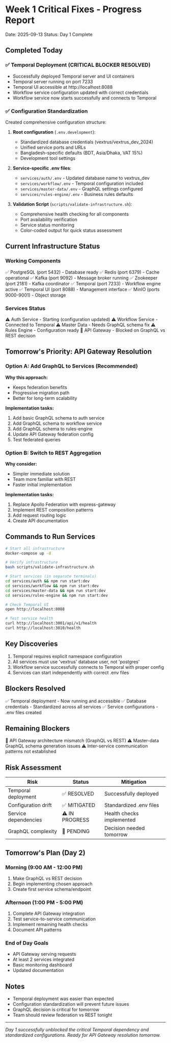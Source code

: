 # Week 1 Critical Fixes - Progress Report
Date: 2025-09-13
Status: Day 1 Complete

## Completed Today

### ✅ Temporal Deployment (CRITICAL BLOCKER RESOLVED)
- Successfully deployed Temporal server and UI containers
- Temporal server running on port 7233
- Temporal UI accessible at http://localhost:8088
- Workflow service configuration updated with correct credentials
- Workflow service now starts successfully and connects to Temporal

### ✅ Configuration Standardization
Created comprehensive configuration structure:
1. **Root configuration** (`.env.development`):
   - Standardized database credentials (vextrus/vextrus_dev_2024)
   - Unified service ports and URLs
   - Bangladesh-specific defaults (BDT, Asia/Dhaka, VAT 15%)
   - Development tool settings

2. **Service-specific .env files**:
   - `services/auth/.env` - Updated database name to vextrus_dev
   - `services/workflow/.env` - Temporal configuration included
   - `services/master-data/.env` - GraphQL settings configured
   - `services/rules-engine/.env` - Business rules defaults

3. **Validation Script** (`scripts/validate-infrastructure.sh`):
   - Comprehensive health checking for all components
   - Port availability verification
   - Service status monitoring
   - Color-coded output for quick status assessment

## Current Infrastructure Status

### Working Components
✅ PostgreSQL (port 5432) - Database ready
✅ Redis (port 6379) - Cache operational
✅ Kafka (port 9092) - Message broker running
✅ Zookeeper (port 2181) - Kafka coordinator
✅ Temporal (port 7233) - Workflow engine active
✅ Temporal UI (port 8088) - Management interface
✅ MinIO (ports 9000-9001) - Object storage

### Services Status
⚠️ Auth Service - Starting (configuration updated)
⚠️ Workflow Service - Connected to Temporal
⚠️ Master Data - Needs GraphQL schema fix
⚠️ Rules Engine - Configuration ready
🔴 API Gateway - Blocked on GraphQL vs REST decision

## Tomorrow's Priority: API Gateway Resolution

### Option A: Add GraphQL to Services (Recommended)
**Why this approach:**
- Keeps federation benefits
- Progressive migration path
- Better for long-term scalability

**Implementation tasks:**
1. Add basic GraphQL schema to auth service
2. Add GraphQL schema to workflow service
3. Add GraphQL schema to rules-engine
4. Update API Gateway federation config
5. Test federated queries

### Option B: Switch to REST Aggregation
**Why consider:**
- Simpler immediate solution
- Team more familiar with REST
- Faster initial implementation

**Implementation tasks:**
1. Replace Apollo Federation with express-gateway
2. Implement REST composition patterns
3. Add request routing logic
4. Create API documentation

## Commands to Run Services

```bash
# Start all infrastructure
docker-compose up -d

# Verify infrastructure
bash scripts/validate-infrastructure.sh

# Start services (in separate terminals)
cd services/auth && npm run start:dev
cd services/workflow && npm run start:dev
cd services/master-data && npm run start:dev
cd services/rules-engine && npm run start:dev

# Check Temporal UI
open http://localhost:8088

# Test service health
curl http://localhost:3001/api/v1/health
curl http://localhost:3010/health
```

## Key Discoveries
1. Temporal requires explicit namespace configuration
2. All services must use 'vextrus' database user, not 'postgres'
3. Workflow service successfully connects to Temporal with proper config
4. Services can start independently with correct .env files

## Blockers Resolved
✅ Temporal deployment - Now running and accessible
✅ Database credentials - Standardized across all services
✅ Service configurations - .env files created

## Remaining Blockers
🔴 API Gateway architecture mismatch (GraphQL vs REST)
⚠️ Master-data GraphQL schema generation issues
⚠️ Inter-service communication patterns not established

## Risk Assessment
| Risk | Status | Mitigation |
|------|--------|------------|
| Temporal deployment | ✅ RESOLVED | Successfully deployed |
| Configuration drift | ✅ MITIGATED | Standardized .env files |
| Service dependencies | ⚠️ IN PROGRESS | Health checks implemented |
| GraphQL complexity | 🔴 PENDING | Decision needed tomorrow |

## Tomorrow's Plan (Day 2)

### Morning (9:00 AM - 12:00 PM)
1. Make GraphQL vs REST decision
2. Begin implementing chosen approach
3. Create first service schema/endpoint

### Afternoon (1:00 PM - 5:00 PM)
1. Complete API Gateway integration
2. Test service-to-service communication
3. Implement remaining health checks
4. Document API patterns

### End of Day Goals
- API Gateway serving requests
- At least 2 services integrated
- Basic monitoring dashboard
- Updated documentation

## Notes
- Temporal deployment was easier than expected
- Configuration standardization will prevent future issues
- GraphQL decision is critical for tomorrow
- Team should review federation vs REST tonight

---

*Day 1 successfully unblocked the critical Temporal dependency and standardized configurations. Ready for API Gateway resolution tomorrow.*